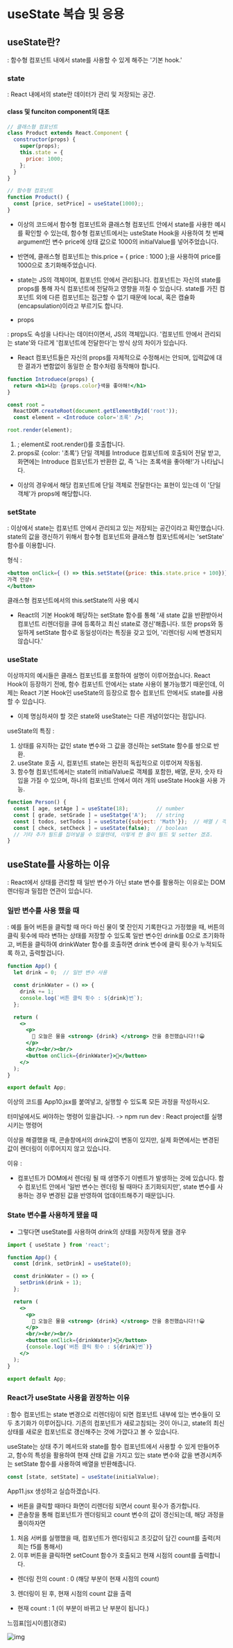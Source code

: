 # useState 복습 및 응용

## useState란?

: 함수형 컴포넌트 내에서 state를 사용할 수 있게 해주는 '기본 hook.'

### state

: React 내에서의 state란 데이터가 관리 및 저장되는 공간.

#### class 및 funciton component의 대조

```jsx
// 클래스형 컴포넌트
class Product extends React.Component {
  constructor(props) {
    super(props);
    this.state = {
      price: 1000;
    };
  }
}

// 함수형 컴포넌트
function Product() {
  const [price, setPrice] = useState(1000);;
}
```

- 이상의 코드에서 함수형 컴포넌트와 클래스형 컴포넌트 안에서 state를 사용한 예시를 확인할 수 있는데, 함수형 컴포넌트에서는 usteState Hook을 사용하여 첫 번째 argument인 변수 price에 상태 값으로 1000의 initialValue를 넣어주었습니다.

- 반면에, 클래스형 컴포넌트는 this.price = { price : 1000 };을 사용하여 price를 1000으로 초기화해주었습니다.

- state는 JS의 객체이며, 컴포넌트 안에서 관리됩니다. 컴포넌트는 자신의 state를 props를 통해 자식 컴포넌트에 전달하고 영향을 끼칠 수 있습니다. state를 가진 컴포넌트 외에 다른 컴포넌트는 접근할 수 없기 때문에 local, 혹은 캡슐화(encapsulation)이라고 부르기도 합니다.

* props

: props도 속성을 나타나는 데이터이면서, JS의 객체입니다. '컴포넌트 안에서 관리되는 state'와 다르게 '컴포넌트에 전달한다'는 방식 상의 차이가 있습니다.

- React 컴포넌트들은 자신의 props를 자체적으로 수정해서는 안되며, 입력값에 대한 결과가 변함없이 동일한 순 함수처럼 동작해야 합니다.

```jsx
function Introduece(props) {
  return <h1>나는 {props.color}색을 좋아해!</h1>
}

const root =
  ReactDOM.createRoot(document.getElementById('root'));
  const element = <Introduce color='초록' />;

root.render(element);
```

1. <Introduce color='초록' />; element로 root.render()를 호출합니다.
2. props로 {color: '초록'} 단일 객체를 Introduce 컴포넌트에 호출되어 전달 받고, 화면에는 Introduce 컴포넌트가 반환한 값, 즉 '나는 초록색을 좋아해!'가 나타납니다.

- 이상의 경우에서 해당 컴포넌트에 단일 객체로 전달한다는 표현이 있는데 이 '단일 객체'가 props에 해당합니다.

### setState

: 이상에서 state는 컴포넌트 안에서 관리되고 있는 저장되는 공간이라고 확인했습니다. state의 값을 갱신하기 위해서 함수형 컴포넌트와 클래스형 컴포넌트에서는 'setState' 함수를 이용합니다. 

형식 :

```jsx
<button onClick={ () => this.setState({price: this.state.price + 100})}>
가격 인상↑
</button>
```
클래스형 컴포넌트에서의 this.setState의 사용 예시

- React의 기본 Hook에 해당하는 setState 함수를 통해 '새 state 값을 반환받아서 컴포넌트 리렌더링을 큐에 등록하고 최신 state로 갱신'해줍니다. 또한 props와 동일하게 setState 함수로 동일성이라는 특징을 갖고 있어, '리렌더링 시에 변경되지 않습니다.'

### useState

이상까지의 예시들은 클래스 컴포넌트를 포함하여 설명이 이루어졌습니다. React Hook이 등장하기 전에, 함수 컴포넌트 안에서는 state 사용이 불가능했기 때문인데, 이제는 React 기본 Hook인 useState의 등장으로 함수 컴포넌트 안에서도 state를 사용할 수 있습니다.

- 이제 명심하셔야 할 것은 state와 useState는 다른 개념이었다는 점입니다.

useState의 특징 :

1. 상태를 유지하는 값인 state 변수와 그 값을 갱신하는 setState 함수를 쌍으로 반환.
2. useState 호출 시, 컴포넌트 state는 완전히 독립적으로 이루어져 작동됨.
3. 함수형 컴포넌트에서는 state의 initialValue로 객체를 포함한, 배열, 문자, 숫자 타입을 가질 수 있으며, 하나의 컴포넌트 안에서 여러 개의 useState Hook을 사용 가능.

```jsx
function Person() {
  const [ age, setAge ] = useState(18);         // number
  const [ grade, setGrade ] = useStatge('A');   // string
  const [ todos, setTodos ] = useState({subject: 'Math'});  // 배열 / 객체
  const [ check, setCheck ] = useState(false);  // boolean
  // 기타 추가 필드를 집어넣을 수 있을텐데, 이렇게 한 줄이 필드 및 setter 겠죠.
}
```
## useState를 사용하는 이유

: React에서 상태를 관리할 때 일반 변수가 아닌 state 변수를 활용하는 이유로는 DOM 렌더링과 밀접한 연관이 있습니다.

### 일반 변수를 사용 했을 때

: 예를 들어 버튼을 클릭할 때 마다 마신 물이 몇 잔인지 기록한다고 가정했을 때, 버튼의 클릭 횟수에 따라 변하는 상태를 저장할 수 있도록 일반 변수인 drink를 0으로 초기화하고, 버튼을 클릭하여 drinkWater 함수를 호출하면 drink 변수에 클릭 횟수가 누적되도록 하고, 출력할겁니다.

```jsx
function App() {
  let drink = 0;  // 일반 변수 사용

  const drinkWater = () => {
    drink += 1;
    console.log(`버튼 클릭 횟수 : ${drink}번`);
  };

  return (
    <>
      <p>
        🔋 오늘은 물을 <strong> {drink} </strong> 잔을 충전했습니다!!😀
      </p>
      <br/><br/><br/>
      <button onClick={drinkWater}>🧊</button>
    </>
  );
}

export default App;
```
이상의 코드를 App10.jsx를 붙여넣고, 실행할 수 있도록 모든 과정을 작성하시오.

터미널에서도 써야하는 명령어 있을겁니다. -> npm run dev : React project를 실행시키는 명령어

이상을 해결했을 때, 콘솔창에서의 drink값이 변동이 있지만, 실제 화면에서는 변경된 값이 렌더링이 이루어지지 않고 있습니다.

이유 :

- 컴포넌트가 DOM에서 렌더링 될 때 생명주기 이벤트가 발생하는 것에 있습니다. 함수 컴포넌트 안에서 '일반 변수는 렌더링 될 때마다 초기화되지만', state 변수를 사용하는 경우 변경된 값을 반영하여 업데이트해주기 때문입니다.

### State 변수를 사용하게 됐을 때

- 그렇다면 useState를 사용하여 drink의 상태를 저장하게 됐을 경우

```jsx
import { useState } from 'react';

function App() {
  const [drink, setDrink] = useState(0);

  const drinkWater = () => {
    setDrink(drink + 1);
  };

  return (
    <>
      <p>
        🔋 오늘은 물을 <strong> {drink} </strong> 잔을 충전했습니다!!😀
      </p>
      <br/><br/><br/>
      <button onClick={drinkWater}>🧊</button>
      {console.log(`버튼 클릭 횟수 : ${drink}번`)}
    </>
  );  
}

export default App;
```

### React가 useState 사용을 권장하는 이유 

: 함수 컴포넌트는 state 변경으로 리렌더링이 되면 컴포넌트 내부에 있는 변수들이 모두 초기화가 이루어집니다. 기존의 컴포넌트가 새로고침되는 것이 아니고, state의 최신 상태를 새로운 컴포넌트로 갱신해주는 것에 가깝다고 볼 수 있습니다.

useState는 상태 주기 메서드와 state를 함수 컴포넌트에서 사용할 수 있게 만들어주고, 함수의 특성을 활용하여 현재 산태 값을 가지고 있는 state 변수와 값을 변경시켜주는 setState 함수를 사용하여 배열을 반환해줍니다.

```jsx
const [state, setState] = useState(initialValue);
```

App11.jsx 생성하고 실습하겠습니다.

- 버튼을 클릭할 때마다 화면이 리렌더링 되면서 count 횟수가 증가합니다.
- 콘솔창을 통해 컴포넌트가 렌더링되고 count 변수의 값이 갱신되는데, 해당 과정을 풀이하자면

1. 처음 서버를 실행했을 때, 컴포넌트가 렌더링되고 초깃값이 담긴 count를 출력(저희는 f5를 통해서)
2. 이후 버튼을 클릭하면 setCount 함수가 호출되고 현재 시점의 count를 출력합니다.
  - 렌더링 전의 count : 0 (해당 부분이 현재 시점의 count)
3. 렌더링이 된 후, 현재 시점의 count 값을 출력
  - 현재 count : 1 (이 부분이 바뀌고 난 부분이 됩니다.)

  느낌표\[임시이름](경로)

  ![img](./flowChart.webp)